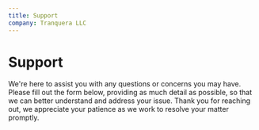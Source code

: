 ```yaml
---
title: Support
company: Tranquera LLC
---
```


# Support

We're here to assist you with any questions or concerns you may have. Please fill out the form below, providing as much detail as possible, so that we can better understand and address your issue. Thank you for reaching out, we appreciate your patience as we work to resolve your matter promptly.
